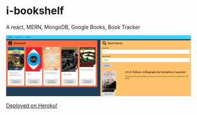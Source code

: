 # i-bookshelf
A react, MERN, MongoDB, Google Books, Book Tracker

![example](./searchExample.PNG)

[Deployed on Heroku!](https://i-bookshelf.herokuapp.com/)